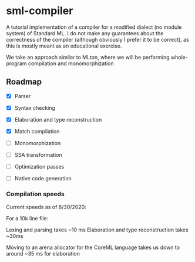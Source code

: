 # sml-compiler

A tutorial implementation of a compiler for a modified dialect (no module system) of Standard ML. I do not make any guarantees about the correctness of the compiler (although obviously I prefer it to be correct), as this is mostly meant as an educational exercise.

We take an approach similar to MLton, where we will be performing whole-program compilation and monomorphization

## Roadmap

- [X] Parser
- [X] Syntax checking
- [X] Elaboration and type reconstruction
- [X] Match compilation
- [ ] Monomorphization
- [ ] SSA transformation
- [ ] Optimization passes
- [ ] Native code generation


### Compilation speeds

Current speeds as of 6/30/2020:

For a 10k line file:

Lexing and parsing takes ~10 ms
Elaboration and type reconstruction takes ~30ms

Moving to an arena allocator for the CoreML language takes us down to around ~35 ms for elaboration
